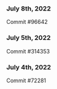 ### July 8th, 2022

Commit #96642

### July 5th, 2022

Commit #314353


### July 4th, 2022

Commit #72281
